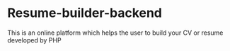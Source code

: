 # Resume-builder-backend
 This is an online platform which helps the user to build your CV or resume developed by PHP
